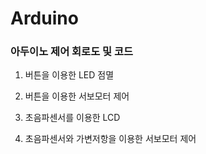 # Arduino

### 아두이노 제어 회로도 및 코드


1) 버튼을 이용한 LED 점멸

2) 버튼을 이용한 서보모터 제어

3) 초음파센서를 이용한 LCD 

4) 초음파센서와 가변저항을 이용한 서보모터 제어
